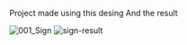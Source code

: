 Project made using this desing                                                         And the result  

![001_Sign](https://user-images.githubusercontent.com/67117889/134659271-26dcfe09-9b0c-4777-8900-32ad20519c98.png) ![sign-result](https://user-images.githubusercontent.com/67117889/134660246-6f2c1dd1-feb5-4522-a3d6-df14ea780597.PNG)



